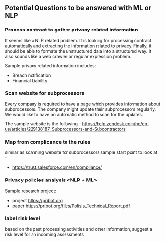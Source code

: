 ## Potential Questions to be answered with ML or NLP
### Process contract to gather privacy related information <NLP>
It seems like a NLP related problem. It is looking for processing contract automatically and extracting the information related to privacy. Finally, it should be able to formate the unstructured data into a structured way. It also sounds like a web crawler or regular expression problem.

Sample privacy related information includes:
* Breach notification 
* Financial Liability 


### Scan website for subprocessors <NLP>
Every company is required to have a page which provides information about subprocessors. The company might update their subprocessors regularly. We would like to have an automatic method to scan for the updates. 

The sample website is the following -
https://help.zendesk.com/hc/en-us/articles/229138187-Subprocessors-and-Subcontractors 

### Map from complicance to the rules
similar as scanning website for subprocessors
sample start point to look at -
* https://trust.salesforce.com/en/compliance/ 


### Privacy policies analysis <NLP + ML>
Sample research project:
* project https://pribot.org
* paper https://pribot.org/files/Polisis_Technical_Report.pdf 


### label risk level
based on the past processing activities and other information, suggest a risk level for an incoming assessments
